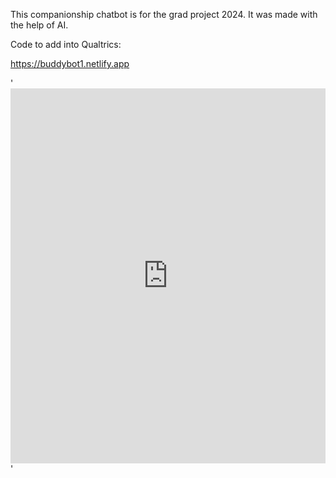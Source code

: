 This companionship chatbot is for the grad project 2024. It was made with the help of AI.


Code to add into Qualtrics:

https://buddybot1.netlify.app

'<iframe src="https://example.com/chatbot.html" width="100%" height="600px" style="border:none;"></iframe>'

